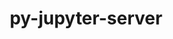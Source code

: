 ---
title: "py-jupyter-server"
layout: cache
categories: [package, v0.19]
meta: {"versions": ["1.13.5"], "compilers": ["gcc@=11.1.0", "gcc@=7.5.0", "oneapi@=2022.1.0"], "oss": ["ubuntu18.04", "ubuntu20.04"], "platforms": ["linux"], "targets": ["x86_64"], "stacks": ["data-vis-sdk", "e4s", "e4s-oneapi"], "num_specs": 3, "num_specs_by_stack": {"data-vis-sdk": 1, "e4s": 1, "e4s-oneapi": 1}}
spec_details: [{"hash": "scfbnaeiynk54ttwctzz2uhndhsdziov", "compiler": "gcc@=7.5.0", "versions": ["1.13.5"], "os": "ubuntu18.04", "platform": "linux", "target": "x86_64", "variants": ["build_system=python_pip"], "stacks": ["data-vis-sdk"], "size": "-", "tarball": "https://binaries.spack.io/releases/v0.19/build_cache/linux-ubuntu18.04-x86_64/gcc-7.5.0/py-jupyter-server-1.13.5/linux-ubuntu18.04-x86_64-gcc-7.5.0-py-jupyter-server-1.13.5-scfbnaeiynk54ttwctzz2uhndhsdziov.spack"}, {"hash": "qz3vxxp4zvvicxfwuug6vjytat7mdajv", "compiler": "gcc@=11.1.0", "versions": ["1.13.5"], "os": "ubuntu20.04", "platform": "linux", "target": "x86_64", "variants": ["build_system=python_pip"], "stacks": ["e4s"], "size": "-", "tarball": "https://binaries.spack.io/releases/v0.19/build_cache/linux-ubuntu20.04-x86_64/gcc-11.1.0/py-jupyter-server-1.13.5/linux-ubuntu20.04-x86_64-gcc-11.1.0-py-jupyter-server-1.13.5-qz3vxxp4zvvicxfwuug6vjytat7mdajv.spack"}, {"hash": "zbve2yml3zfn45hyqgyecnhnzqhv26oe", "compiler": "oneapi@=2022.1.0", "versions": ["1.13.5"], "os": "ubuntu20.04", "platform": "linux", "target": "x86_64", "variants": ["build_system=python_pip"], "stacks": ["e4s-oneapi"], "size": "-", "tarball": "https://binaries.spack.io/releases/v0.19/build_cache/linux-ubuntu20.04-x86_64/oneapi-2022.1.0/py-jupyter-server-1.13.5/linux-ubuntu20.04-x86_64-oneapi-2022.1.0-py-jupyter-server-1.13.5-zbve2yml3zfn45hyqgyecnhnzqhv26oe.spack"}]
---